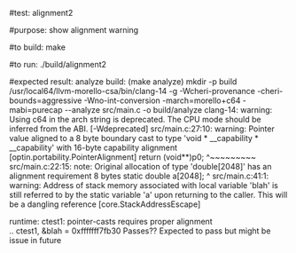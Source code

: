#test:  alignment2  

#purpose:  show alignment warning 



#to build:
make 

#to run:
./build/alignment2

#expected result:
analyze build:  (make analyze)
mkdir -p build
/usr/local64/llvm-morello-csa/bin/clang-14 -g -Wcheri-provenance -cheri-bounds=aggressive -Wno-int-conversion  -march=morello+c64 -mabi=purecap --analyze  src/main.c -o build/analyze
clang-14: warning: Using c64 in the arch string is deprecated. The CPU mode should be inferred from the ABI. [-Wdeprecated]
src/main.c:27:10: warning: Pointer value aligned to a 8 byte boundary cast to type 'void * __capability * __capability' with 16-byte capability alignment [optin.portability.PointerAlignment]
  return (void**)p0;
         ^~~~~~~~~~
src/main.c:22:15: note: Original allocation of type 'double[2048]' has an alignment requirement 8 bytes
static double a[2048];
              ^
src/main.c:41:1: warning: Address of stack memory associated with local variable 'blah' is still referred to by the static variable 'a' upon returning to the caller.  This will be a dangling reference [core.StackAddressEscape]


runtime:
ctest1: pointer-casts requires proper alignment  
 .. ctest1, &blah = 0xfffffff7fb30 Passes?? Expected to pass but might be issue in future



